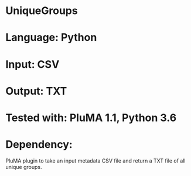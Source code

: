 # UniqueGroups
# Language: Python
# Input: CSV
# Output: TXT 
# Tested with: PluMA 1.1, Python 3.6
# Dependency:

PluMA plugin to take an input metadata CSV file 
and return a TXT file of all unique groups.

